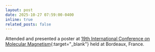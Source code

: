 ```yaml
---
layout: post
date: 2025-10-27 07:59:00-0400
inline: true
related_posts: false
---
```


Attended and presented a poster at [19th International Conference on Molecular Magnetism](https://icmm2025.sciencesconf.org/){:target="_blank"} held at Bordeaux, France.

